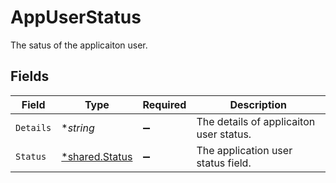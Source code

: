 # AppUserStatus

The satus of the applicaiton user.


## Fields

| Field                                           | Type                                            | Required                                        | Description                                     |
| ----------------------------------------------- | ----------------------------------------------- | ----------------------------------------------- | ----------------------------------------------- |
| `Details`                                       | **string*                                       | :heavy_minus_sign:                              | The details of applicaiton user status.         |
| `Status`                                        | [*shared.Status](../../models/shared/status.md) | :heavy_minus_sign:                              | The application user status field.              |